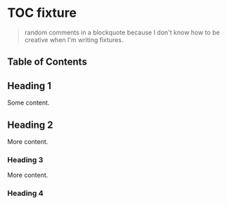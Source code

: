 # TOC fixture

> random comments in a blockquote because I don't know how to be creative when I'm writing fixtures.

## Table of Contents

<!-- toc("*.md", {"cwd": "test/fixtures/docs"}) -->

## Heading 1

Some content.

## Heading 2

More content.

### Heading 3

More content.

### Heading 4

